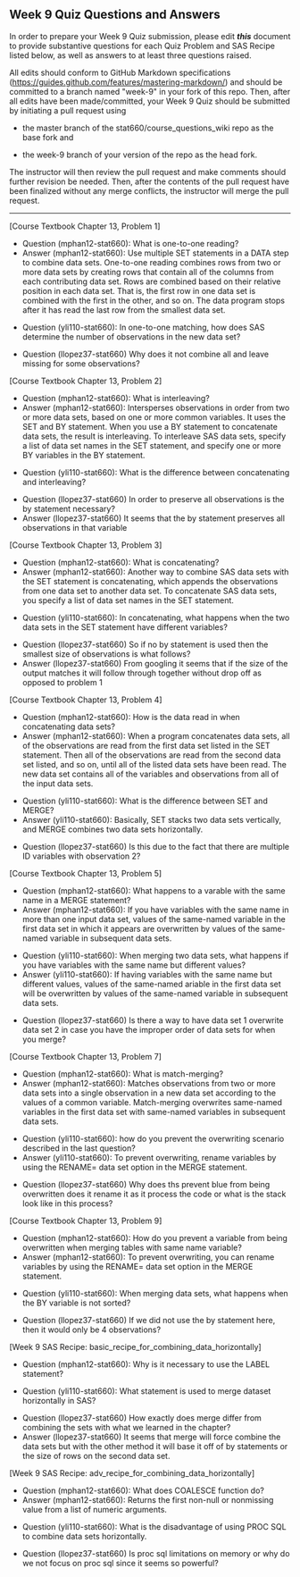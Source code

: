 
## Week 9 Quiz Questions and Answers

In order to prepare your Week 9 Quiz submission, please edit ***this*** document to provide substantive questions for each Quiz Problem and SAS Recipe listed below, as well as answers to at least three questions raised.

All edits should conform to GitHub Markdown specifications (https://guides.github.com/features/mastering-markdown/) and should be committed to a branch named "week-9" in your fork of this repo. Then, after all edits have been made/committed, your Week 9 Quiz should be submitted by initiating a pull request using

- the master branch of the stat660/course_questions_wiki repo as the base fork and

- the week-9 branch of your version of the repo as the head fork.

The instructor will then review the pull request and make comments should further revision be needed. Then, after the contents of the pull request have been finalized without any merge conflicts, the instructor will merge the pull request.



********************************************************************************



[Course Textbook Chapter 13, Problem 1]
- Question (mphan12-stat660): What is one-to-one reading?
- Answer (mphan12-stat660): Use multiple SET statements in a DATA step to combine data sets. One-to-one reading combines rows from two or more data sets by creating rows that contain all of the columns from each contributing data set. Rows are combined based on their relative position in each data set. That is, the first row in one data set is combined with the first in the other, and so on. The data program stops after it has read the last row from the smallest data set.
* Question (yli110-stat660): In one-to-one matching, how does SAS determine the number of observations in the new data set?
- Question (llopez37-stat660) Why does it not combine all and leave missing for some observations?



[Course Textbook Chapter 13, Problem 2]
- Question (mphan12-stat660): What is interleaving?
- Answer (mphan12-stat660): Intersperses observations in order from two or more data sets, based on one or more common variables. It uses the SET and BY statement.  When you use a BY statement to concatenate data sets, the result is interleaving. To interleave SAS data sets, specify a list of data set names in the SET statement, and specify one or more BY variables in the BY statement.
* Question (yli110-stat660): What is the difference between concatenating and interleaving?
- Question (llopez37-stat660) In order to preserve all observations is the by statement necessary?
- Answer (llopez37-stat660) It seems that the by statement preserves all observations in that variable



[Course Textbook Chapter 13, Problem 3]
- Question (mphan12-stat660): What is concatenating?
- Answer (mphan12-stat660): Another way to combine SAS data sets with the SET statement is concatenating, which appends the observations from one data set to another data set. To concatenate SAS data sets, you specify a list of data set names in the SET statement. 
* Question (yli110-stat660): In concatenating, what happens when the two data sets in the SET statement have different variables?
- Question (llopez37-stat660) So if no by statement is used then the smallest size of observations is what follows? 
- Answer (llopez37-stat660) From googling it seems that if the size of the output matches it will follow through together without drop off as opposed to problem 1



[Course Textbook Chapter 13, Problem 4]
- Question (mphan12-stat660): How is the data read in when concatenating data sets?
- Answer (mphan12-stat660): When a program concatenates data sets, all of the observations are read from the first data set listed in the SET statement. Then all of the observations are read from the second data set listed, and so on, until all of the listed data sets have been read. The new data set contains all of the variables and observations from all of the input data sets.
* Question (yli110-stat660): What is the difference between SET and MERGE?
* Answer (yli110-stat660): Basically, SET stacks two data sets vertically, and MERGE combines two data sets horizontally.
- Question (llopez37-stat660) Is this due to the fact that there are multiple ID variables with observation 2?



[Course Textbook Chapter 13, Problem 5]
- Question (mphan12-stat660): What happens to a varable with the same name in a MERGE statement?
- Answer (mphan12-stat660): If you have variables with the same name in more than one input data set, values of the same-named variable in the first data set in which it appears are overwritten by values of the same-named variable in subsequent data sets.
* Question (yli110-stat660): When merging two data sets, what happens if you have variables with the same name but different values?
* Answer (yli110-stat660): If having variables with the same name but different values, values of the same-named ariable in the first data set will be overwritten by values of the same-named variable in subsequent data sets.
- Question (llopez37-stat660) Is there a way to have data set 1 overwrite data set 2 in case you have the improper order of data sets for when you merge?



[Course Textbook Chapter 13, Problem 7]
- Question (mphan12-stat660): What is match-merging?
- Answer (mphan12-stat660): Matches observations from two or more data sets into a single observation in a new data set according to the values of a common variable.  Match-merging overwrites same-named variables in the first data set with same-named variables in subsequent data sets. 
* Question (yli110-stat660): how do you prevent the overwriting scenario described in the last question?
* Answer (yli110-stat660): To prevent overwriting, rename variables by using the RENAME= data set option in the MERGE statement.
- Question (llopez37-stat660) Why does ths prevent blue from being overwritten does it rename it as it process the code or what is the stack look like in this process? 



[Course Textbook Chapter 13, Problem 9]
- Question (mphan12-stat660): How do you prevent a variable from being overwritten when merging tables with same name variable?
- Answer (mphan12-stat660): To prevent overwriting, you can rename variables by using the RENAME= data set option in the MERGE statement.
* Question (yli110-stat660): When merging data sets, what happens when the BY variable is not sorted?
- Question (llopez37-stat660) If we did not use the by statement here, then it would only be 4 observations?



[Week 9 SAS Recipe: basic_recipe_for_combining_data_horizontally]
- Question (mphan12-stat660): Why is it necessary to use the LABEL statement?
* Question (yli110-stat660): What statement is used to merge dataset horizontally in SAS?
- Question (llopez37-stat660) How exactly does merge differ from combining the sets with what we learned in the chapter? 
- Answer (llopez37-stat660) It seems that merge will force combine the data sets but with the other method it will base it off of by statements or the size of rows on the second data set.



[Week 9 SAS Recipe: adv_recipe_for_combining_data_horizontally]
- Question (mphan12-stat660): What does COALESCE function do?
- Answer (mphan12-stat660): Returns the first non-null or nonmissing value from a list of numeric arguments.
* Question (yli110-stat660): What is the disadvantage of using PROC SQL to combine data sets horizontally.
- Question (llopez37-stat660) Is proc sql limitations on memory or why do we not focus on proc sql since it seems so powerful? 


